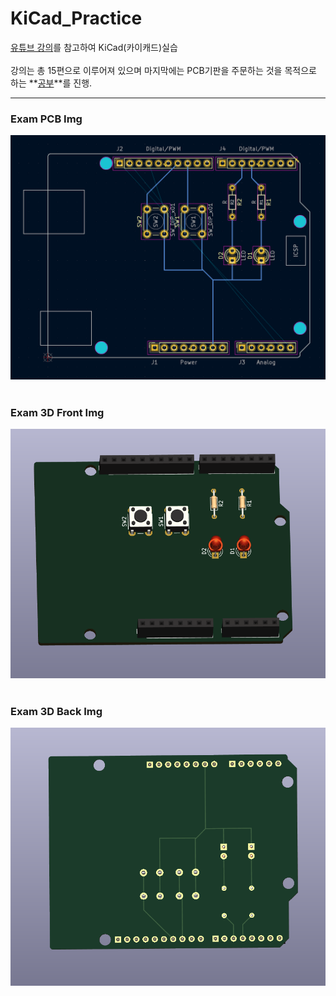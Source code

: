 # KiCad_Practice

[유튜브 강의](https://www.youtube.com/watch?v=MrIUESCI15k&list=PLj5NnUk28LOecGFEXqgYY5xdjfHh7dqTh)를 참고하여 KiCad(카이캐드)실습   
<br>
강의는 총 15편으로 이루어져 있으며 마지막에는 PCB기판을 주문하는 것을 목적으로 하는 **<u>공부</u>**를 진행.   
***
### Exam PCB Img
![pcb](./img/Day1_2번_결과물_PCB도면.png)
<br><br>
### Exam 3D Front Img
![3DF](./img/Day1_2번_결과물_3D_View_Front.png)
<br><br>
### Exam 3D Back Img
![3DB](./img/Day1_2번_결과물_3D_View_Back.png)
